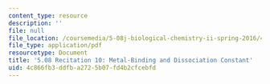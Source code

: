 ```yaml
---
content_type: resource
description: ''
file: null
file_location: /coursemedia/5-08j-biological-chemistry-ii-spring-2016/4c866fb3ddfba2725b07fd4b2cfcebfd_MIT5_08jS16r10.pdf
file_type: application/pdf
resourcetype: Document
title: '5.08 Recitation 10: Metal-Binding and Dissociation Constant'
uid: 4c866fb3-ddfb-a272-5b07-fd4b2cfcebfd
---
```

